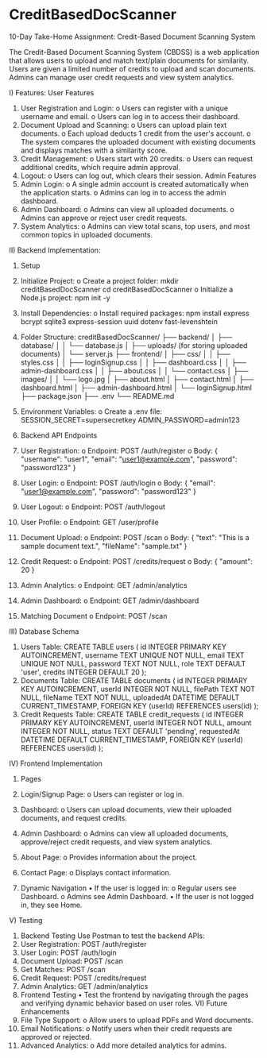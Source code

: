# CreditBasedDocScanner


10-Day Take-Home Assignment: Credit-Based Document Scanning System

The Credit-Based Document Scanning System (CBDSS) is a web application that allows users to upload and match text/plain documents for similarity. Users are given a limited number of credits to upload and scan documents. Admins can manage user credit requests and view system analytics.

I) Features:
User Features
1.	User Registration and Login:
o	Users can register with a unique username and email.
o	Users can log in to access their dashboard.
2.	Document Upload and Scanning:
o	Users can upload plain text documents.
o	Each upload deducts 1 credit from the user's account.
o	The system compares the uploaded document with existing documents and displays matches with a similarity score.
3.	Credit Management:
o	Users start with 20 credits.
o	Users can request additional credits, which require admin approval.
4.	Logout:
o	Users can log out, which clears their session.
Admin Features
1.	Admin Login:
o	A single admin account is created automatically when the application starts.
o	Admins can log in to access the admin dashboard.
2.	Admin Dashboard:
o	Admins can view all uploaded documents.
o	Admins can approve or reject user credit requests.
3.	System Analytics:
o	Admins can view total scans, top users, and most common topics in uploaded documents.

II) Backend Implementation: 
1. Setup
1.	Initialize Project:
o	Create a project folder:
mkdir creditBasedDocScanner
cd creditBasedDocScanner
o	Initialize a Node.js project:
npm init -y
2.	Install Dependencies:
o	Install required packages:
npm install express bcrypt sqlite3 express-session uuid dotenv fast-levenshtein
3.	Folder Structure:
creditBasedDocScanner/
├── backend/
│   ├── database/
│   │   └── database.js
│   ├── uploads/ (for storing uploaded documents)
│   └── server.js
├── frontend/
│   ├── css/
│   │   ├── styles.css
│   │   ├── loginSignup.css
│   │   ├── dashboard.css
│   │   ├── admin-dashboard.css
│   │   ├── about.css
│   │   └── contact.css
│   ├── images/
│   │   └── logo.jpg
│   ├── about.html
│   ├── contact.html
│   ├── dashboard.html
│   ├── admin-dashboard.html
│   └── loginSignup.html
├── package.json
├── .env
└── README.md
4.	Environment Variables:
o	Create a .env file:
SESSION_SECRET=supersecretkey
ADMIN_PASSWORD=admin123
 
2. Backend API Endpoints
1.	User Registration:
o	Endpoint: POST /auth/register
o	Body:
{
  "username": "user1",
  "email": "user1@example.com",
  "password": "password123"
}
2.	User Login:
o	Endpoint: POST /auth/login
o	Body:
{
  "email": "user1@example.com",
  "password": "password123"
}
3.	User Logout:
o	Endpoint: POST /auth/logout
4.	User Profile:
o	Endpoint: GET /user/profile
5.	Document Upload:
o	Endpoint: POST /scan
o	Body:
{
  "text": "This is a sample document text.",
  "fileName": "sample.txt"
}
6.	Credit Request:
o	Endpoint: POST /credits/request
o	Body:
{
  "amount": 20
}
7.	Admin Analytics:
o	Endpoint: GET /admin/analytics
8.	Admin Dashboard:
o	Endpoint: GET /admin/dashboard
9.	Matching Document
o	Endpoint: POST /scan

III) Database Schema
1.	Users Table:
CREATE TABLE users (
    id INTEGER PRIMARY KEY AUTOINCREMENT,
    username TEXT UNIQUE NOT NULL,
    email TEXT UNIQUE NOT NULL,
    password TEXT NOT NULL,
    role TEXT DEFAULT 'user',
    credits INTEGER DEFAULT 20
);
2.	Documents Table:
CREATE TABLE documents (
    id INTEGER PRIMARY KEY AUTOINCREMENT,
    userId INTEGER NOT NULL,
    filePath TEXT NOT NULL,
    fileName TEXT NOT NULL,
    uploadedAt DATETIME DEFAULT CURRENT_TIMESTAMP,
    FOREIGN KEY (userId) REFERENCES users(id)
);
3.	Credit Requests Table:
CREATE TABLE credit_requests (
    id INTEGER PRIMARY KEY AUTOINCREMENT,
    userId INTEGER NOT NULL,
    amount INTEGER NOT NULL,
    status TEXT DEFAULT 'pending',
    requestedAt DATETIME DEFAULT CURRENT_TIMESTAMP,
    FOREIGN KEY (userId) REFERENCES users(id)
);

IV) Frontend Implementation
1. Pages
1.	Login/Signup Page:
o	Users can register or log in.
2.	Dashboard:
o	Users can upload documents, view their uploaded documents, and request credits.
3.	Admin Dashboard:
o	Admins can view all uploaded documents, approve/reject credit requests, and view system analytics.
4.	About Page:
o	Provides information about the project.
5.	Contact Page:
o	Displays contact information.

2. Dynamic Navigation
•	If the user is logged in:
o	Regular users see Dashboard.
o	Admins see Admin Dashboard.
•	If the user is not logged in, they see Home.

V) Testing
1. Backend Testing
Use Postman to test the backend APIs:
1.	User Registration: POST /auth/register
2.	User Login: POST /auth/login
3.	Document Upload: POST /scan
4.	Get Matches: POST /scan
5.	Credit Request: POST /credits/request
6.	Admin Analytics: GET /admin/analytics
2. Frontend Testing
•	Test the frontend by navigating through the pages and verifying dynamic behavior based on user roles.
VI) Future Enhancements
1.	File Type Support:
o	Allow users to upload PDFs and Word documents.
2.	Email Notifications:
o	Notify users when their credit requests are approved or rejected.
3.	Advanced Analytics:
o	Add more detailed analytics for admins.












